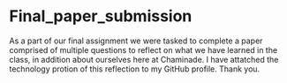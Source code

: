 # Final_paper_submission
As a part of our final assignment we were tasked to complete a paper comprised of multiple questions to reflect on what we have learned in the class, in addition about ourselves here at Chaminade. I have attatched the technology protion of this reflection to my GitHub profile. 
Thank you.
